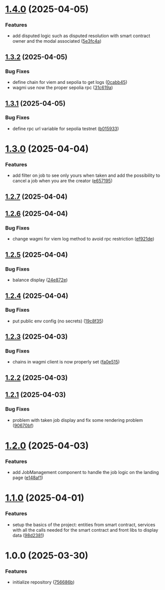 # [1.4.0](https://github.com/Alex9583/ProjetFinalFront/compare/v1.3.2...v1.4.0) (2025-04-05)


### Features

* add disputed logic such as disputed resolution with smart contract owner and the modal associated ([5e3fc4a](https://github.com/Alex9583/ProjetFinalFront/commit/5e3fc4a8271920e7f561cadcc48e63f2de8d99b6))

## [1.3.2](https://github.com/Alex9583/ProjetFinalFront/compare/v1.3.1...v1.3.2) (2025-04-05)


### Bug Fixes

* define chain for viem and sepolia to get logs ([0cabb45](https://github.com/Alex9583/ProjetFinalFront/commit/0cabb45a817110989accca9fd4589a09a1be8b0c))
* wagmi use now the proper sepolia rpc ([31c619a](https://github.com/Alex9583/ProjetFinalFront/commit/31c619ad438ca0ca2e1c0b03c1b4945ede74f832))

## [1.3.1](https://github.com/Alex9583/ProjetFinalFront/compare/v1.3.0...v1.3.1) (2025-04-05)


### Bug Fixes

* define rpc url variable for sepolia testnet ([b015933](https://github.com/Alex9583/ProjetFinalFront/commit/b015933be54a916047ffd54a97d9db90b4b089cc))

# [1.3.0](https://github.com/Alex9583/ProjetFinalFront/compare/v1.2.7...v1.3.0) (2025-04-04)


### Features

* add filter on job to see only yours when taken and add the possibility to cancel a job when you are the creator ([e657195](https://github.com/Alex9583/ProjetFinalFront/commit/e657195314161765c8c75c7c8b22584b83392eb5))

## [1.2.7](https://github.com/Alex9583/ProjetFinalFront/compare/v1.2.6...v1.2.7) (2025-04-04)

## [1.2.6](https://github.com/Alex9583/ProjetFinalFront/compare/v1.2.5...v1.2.6) (2025-04-04)


### Bug Fixes

* change wagmi for viem log method to avoid rpc restriction ([ef921de](https://github.com/Alex9583/ProjetFinalFront/commit/ef921debefb59feb7d66f7ba522d129820ff5237))

## [1.2.5](https://github.com/Alex9583/ProjetFinalFront/compare/v1.2.4...v1.2.5) (2025-04-04)


### Bug Fixes

* balance display ([24e872e](https://github.com/Alex9583/ProjetFinalFront/commit/24e872efbd46aec6c12cfb55c10b788abf01574d))

## [1.2.4](https://github.com/Alex9583/ProjetFinalFront/compare/v1.2.3...v1.2.4) (2025-04-04)


### Bug Fixes

* put public env config (no secrets) ([19c8f35](https://github.com/Alex9583/ProjetFinalFront/commit/19c8f35020853a4700770ff5abc3853b05c281df))

## [1.2.3](https://github.com/Alex9583/ProjetFinalFront/compare/v1.2.2...v1.2.3) (2025-04-03)


### Bug Fixes

* chains in wagmi client is now properly set ([fa0e515](https://github.com/Alex9583/ProjetFinalFront/commit/fa0e515e009ea52024567f3c1fcc7ed99cd2fd39))

## [1.2.2](https://github.com/Alex9583/ProjetFinalFront/compare/v1.2.1...v1.2.2) (2025-04-03)

## [1.2.1](https://github.com/Alex9583/ProjetFinalFront/compare/v1.2.0...v1.2.1) (2025-04-03)


### Bug Fixes

* problem with taken job display and fix some rendering problem ([90670bf](https://github.com/Alex9583/ProjetFinalFront/commit/90670bf5626aa0a265a44747fc7ed9528f54534e))

# [1.2.0](https://github.com/Alex9583/ProjetFinalFront/compare/v1.1.0...v1.2.0) (2025-04-03)


### Features

* add JobManagement component to handle the job logic on the landing page ([e148af1](https://github.com/Alex9583/ProjetFinalFront/commit/e148af16a3d84570d5e33873b4c03428bc8188e5))

# [1.1.0](https://github.com/Alex9583/ProjetFinalFront/compare/v1.0.0...v1.1.0) (2025-04-01)


### Features

* setup the basics of the project: entities from smart contract, services with all the calls needed for the smart contract and front libs to display data ([98d2381](https://github.com/Alex9583/ProjetFinalFront/commit/98d2381af9dc1d22e995225345151cbe042d67f2))

# 1.0.0 (2025-03-30)


### Features

* initialize repository ([756686b](https://github.com/Alex9583/ProjetFinalFront/commit/756686b3431f734ca46cf2b092e89f94a998de9a))
